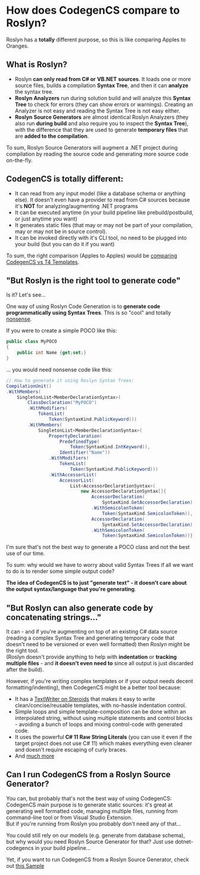 # How does CodegenCS compare to Roslyn?

Roslyn has a **totally** different purpose, so this is like comparing Apples to Oranges.

## What is Roslyn?

- Roslyn **can only read from C# or** **VB.NET** **sources**. It loads one or more source files, builds a compilation **Syntax Tree**, and then it can **analyze** the syntax tree.  
- **Roslyn Analyzers** run during solution build and will analyze this **Syntax Tree** to check for errors (they can show errors or warnings). Creating an Analyzer is not easy and reading the Syntax Tree is not easy either.  
 - **Roslyn Source Generators** are almost identical Roslyn Analyzers (they also run **during build** and also require you to inspect the **Syntax Tree**), with the difference that they are used to generate **temporary files** that are **added to the compilation**.  
 
 To sum, Roslyn Source Generators will augment a .NET project during compilation by reading the source code and generating more source code on-the-fly.

## CodegenCS is totally different:

- It can read from any input model (like a database schema or anything else).
  It doesn't even have a provider to read from C# sources because it's **NOT** for analyzing/augmenting .NET programs
- It can be executed anytime (in your build pipeline like prebuild/postbuild, or just anytime you want)
- It generates static files (that may or may not be part of your compilation, may or may not be in source control).   
- It can be invoked directly with it's CLI tool, no need to be plugged into your build (but you can do it if you want)

To sum, the right comparison (Apples to Apples) would be [comparing CodegenCS vs T4 Templates](Comparison-T4.md).

## "But Roslyn is the right tool to generate code"

Is it? Let's see...

One way of using Roslyn Code Generation is to **generate code programmatically using Syntax Trees**. This is so "cool" and totally [nonsense](https://www.reddit.com/r/dotnet/comments/t3ds4m/why_is_noone_using_roslyn_tokenbased_code/).

If you were to create a simple POCO like this:

```cs
public class MyPOCO  
{  
    public int Name {get;set;}  
}
```

... you would need nonsense code like this:
```cs
// How to generate it using Roslyn Syntax Trees:
CompilationUnit()
.WithMembers(
    SingletonList<MemberDeclarationSyntax>(
        ClassDeclaration("MyPOCO")
        .WithModifiers(
            TokenList(
                Token(SyntaxKind.PublicKeyword)))
        .WithMembers(
            SingletonList<MemberDeclarationSyntax>(
                PropertyDeclaration(
                    PredefinedType(
                        Token(SyntaxKind.IntKeyword)),
                    Identifier("Name"))
                .WithModifiers(
                    TokenList(
                        Token(SyntaxKind.PublicKeyword)))
                .WithAccessorList(
                    AccessorList(
                        List<AccessorDeclarationSyntax>(
                            new AccessorDeclarationSyntax[]{
                                AccessorDeclaration(
                                    SyntaxKind.GetAccessorDeclaration)
                                .WithSemicolonToken(
                                    Token(SyntaxKind.SemicolonToken)),
                                AccessorDeclaration(
                                    SyntaxKind.SetAccessorDeclaration)
                                .WithSemicolonToken(
                                    Token(SyntaxKind.SemicolonToken))})))))))
```

I'm sure that's not the best way to generate a POCO class and not the best use of our time.

To sum: why would we have to worry about valid Syntax Trees if all we want to do is to render some simple output code?   

**The idea of CodegenCS is to just "generate text" - it doesn't care about the output syntax/language that you're generating**.

## "But Roslyn can also generate code by concatenating strings..."

It can - and if you're augmenting on top of an existing C# data source (reading a complex Syntax Tree and generating temporary code that doesn't need to be versioned or even well formatted) then Roslyn might be the right tool.  
(Roslyn doesn't provide anything to help with **indentation** or **tracking multiple files** - and **it doesn't even need to** since all output is just discarded after the build).

However, if you're writing complex templates or if your output needs decent formatting/indenting), then CodegenCS might be a better tool because:
- It has a [TextWriter on Steroids](https://github.com/Drizin/CodegenCS/tree/master/src/Core/CodegenCS) that makes it easy to write clean/concise/reusable templates, with no-hassle indentation control. 
- Simple loops and simple template-composition can be done within an interpolated string, without using multiple statements and control blocks - avoiding a bunch of loops and mixing control-code with generated code. 
- It uses the powerful **C# 11 Raw String Literals** (you can use it even if the target project does not use C# 11) which makes everything even cleaner and doesn't require escaping of curly braces.
- And [much more](https://github.com/Drizin/CodegenCS/tree/master/src/Core/CodegenCS)

## Can I run CodegenCS from a Roslyn Source Generator?

You can, but probably that's not the best way of using CodegenCS:  
CodegenCS main purpose is to generate static sources: it's great at generating well formatted code, managing multiple files, running from command-line tool or from Visual Studio Extension.  
But if you're running from Roslyn you probably don't need any of that...

You could still rely on our models (e.g. generate from database schema), but why would you need Roslyn Source Generator for that? Just use dotnet-codegencs in your build pipeline...

Yet, if you want to run CodegenCS from a Roslyn Source Generator, check out [this Sample](https://github.com/CodegenCS/Samples/tree/main/src/SampleSourceGenerator.SimplePocos)